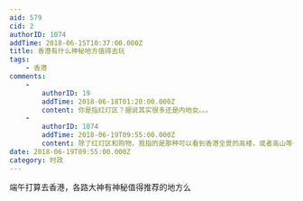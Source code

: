 ```yaml
---
aid: 579
cid: 2
authorID: 1074
addTime: 2018-06-15T10:37:00.000Z
title: 香港有什么神秘地方值得去玩
tags:
    - 香港
comments:
    -
        authorID: 19
        addTime: 2018-06-18T01:20:00.000Z
        content: 你是指红灯区？据说其实很多还是内地女。。。
    -
        authorID: 1074
        addTime: 2018-06-19T09:55:00.000Z
        content: 除了红灯区和购物，我指的是那种可以看到香港全景的高楼，或者高山等一些有意思、好玩等地方。
date: 2018-06-19T09:55:00.000Z
category: 时政
---
```


端午打算去香港，各路大神有神秘值得推荐的地方么
